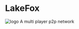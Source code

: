 # LakeFox
![logo](https://cdn.rawgit.com/lakefox/LakeFox/4dfc27d8/lakefox.png)
A multi player p2p network
